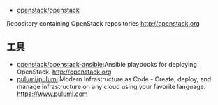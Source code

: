 *  [openstack/openstack](https://github.com/openstack/openstack)

Repository containing OpenStack repositories http://openstack.org

## 工具

* [openstack/openstack-ansible](https://github.com/openstack/openstack-ansible):Ansible playbooks for deploying OpenStack. http://openstack.org
* [pulumi/pulumi](https://github.com/pulumi/pulumi):Modern Infrastructure as Code - Create, deploy, and manage infrastructure on any cloud using your favorite language. https://www.pulumi.com

